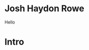 <div class="header">
  <h1>Josh Haydon Rowe</h1>
  <p> Hello</p>
</div>
<div class="body">
  <h1>Intro</h1>
